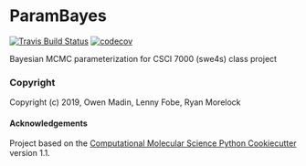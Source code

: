 ParamBayes
==============================
[//]: # (Badges)
[![Travis Build Status](https://travis-ci.org/REPLACE_WITH_OWNER_ACCOUNT/ParamBayes.svg?branch=master)](https://travis-ci.org/REPLACE_WITH_OWNER_ACCOUNT/ParamBayes)
[![codecov](https://codecov.io/gh/REPLACE_WITH_OWNER_ACCOUNT/ParamBayes/branch/master/graph/badge.svg)](https://codecov.io/gh/REPLACE_WITH_OWNER_ACCOUNT/ParamBayes/branch/master)

Bayesian MCMC parameterization for CSCI 7000 (swe4s) class project

### Copyright

Copyright (c) 2019, Owen Madin, Lenny Fobe, Ryan Morelock


#### Acknowledgements
 
Project based on the 
[Computational Molecular Science Python Cookiecutter](https://github.com/molssi/cookiecutter-cms) version 1.1.
